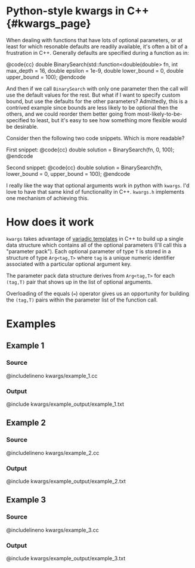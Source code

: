 Python-style kwargs in C++ {#kwargs_page}
=========

When dealing with functions that have lots of optional parameters, or at
least for which resonable defaults are readily available, it's often a bit
of a frustration in C++. Generally defaults are specified during a function
as in:

@code{cc}
double BinarySearch(std::function<double(double> fn,
                    int max_depth = 16, double epsilon = 1e-9,
                    double lower_bound = 0, double upper_bound = 100);
@endcode

And then if we call `BinarySearch` with only one parameter then the call will
use the default values for the rest. But what if I want to specify custom
bound, but use the defaults for the other parameters? Admittedly, this is a
contrived example since bounds are less likely to be optional then the others,
and we could reorder them better going from most-likely-to-be-specified to
least, but it's easy to see how something more flexible would be desirable.

Consider then the following two code snippets. Which is more readable?

First snippet:
@code{cc}
double solution = BinarySearch(fn, 0, 100);
@endcode

Second snippet:
@code{cc}
double solution = BinarySearch(fn, lower_bound = 0, upper_bound = 100);
@endcode

I really like the way that optional arguments work in python with `kwargs`. I'd
love to have that same kind of functionality in C++. `kwargs.h` implements
one mechanism of achieving this.


# How does it work
`kwargs` takes advantage of [variadic templates][href_wiki] in C++ to build
up a single data structure which contains all of the optional parameters
(I'll call this a "parameter pack"). Each optional parameter of type `T` is
stored in a structure of type `Arg<tag,T>` where `tag` is a unique numeric
identifier associated with a particular optional argument key.

The parameter pack data structure derives from `Arg<tag,T>` for each `(tag,T)`
pair that shows up in the list of optional arguments.

Overloading of the equals (`=`) operator gives us an opportunity for building
the `(tag,T)` pairs within the parameter list of the function call.

[href_wiki]: http://en.cppreference.com/w/cpp/language/parameter_pack (Wikipedia)

# Examples

## Example 1
### Source
@includelineno kwargs/example_1.cc

### Output
@include kwargs/example_output/example_1.txt

## Example 2
### Source
@includelineno kwargs/example_2.cc

### Output
@include kwargs/example_output/example_2.txt

## Example 3
### Source
@includelineno kwargs/example_3.cc

### Output
@include kwargs/example_output/example_3.txt

